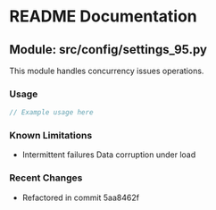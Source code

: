 # README Documentation

## Module: src/config/settings_95.py

This module handles concurrency issues operations.

### Usage

```java
// Example usage here
```

### Known Limitations

- Intermittent failures Data corruption under load

### Recent Changes

- Refactored in commit 5aa8462f
